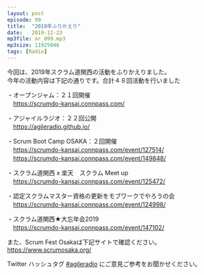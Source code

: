 ```yaml
---
layout: post
episode: 99
title:  "2019年ふりかえり"
date:   2019-12-23
mp3file: ar_099.mp3
mp3size: 11925046
tags: [Radio]
---
```


今回は、2019年スクラム道関西の活動をふりかえりました。  
今年の活動内容は下記の通りです。合計４８回活動を行いました  

・オープンジャム：２１回開催  
　https://scrumdo-kansai.connpass.com/  

・アジャイルラジオ：２２回公開  
　https://agileradio.github.io/  

・Scrum Boot Camp OSAKA：２回開催  
　https://scrumdo-kansai.connpass.com/event/127514/  
　https://scrumdo-kansai.connpass.com/event/149848/  

・スクラム道関西 x 楽天　スクラム Meet up  
　https://scrumdo-kansai.connpass.com/event/125472/  

・認定スクラムマスター資格の更新をモブワークでやろうの会  
　https://scrumdo-kansai.connpass.com/event/124998/  

・スクラム道関西★大忘年会2019  
　https://scrumdo-kansai.connpass.com/event/147102/  


また、Scrum Fest Osakaは下記サイトで確認ください。  
https://www.scrumosaka.org/  

Twitter ハッシュタグ [#agileradio](https://twitter.com/intent/tweet?hashtags=agileradio) にご意見ご参考をお聞かせください。

